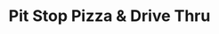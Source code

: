---
title: "Pit Stop Pizza & Drive Thru"
url: /springfield/pit-stop-pizza-and-drive-thru/
shop: alcohol
---